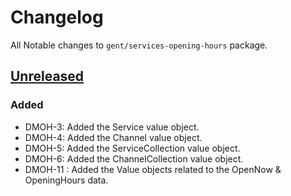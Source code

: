 # Changelog

All Notable changes to `gent/services-opening-hours` package.

## [Unreleased]

### Added

* DMOH-3: Added the Service value object.
* DMOH-4: Added the Channel value object.
* DMOH-5: Added the ServiceCollection value object.
* DMOH-6: Added the ChannelCollection value object.
* DMOH-11 : Added the Value objects related to the OpenNow & OpeningHours data.

[Unreleased]: https://github.com/StadGent/php_package_services-opening-hours/compare/master...develop
